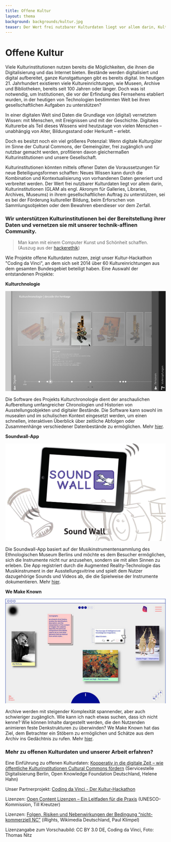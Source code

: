 ```yaml
---
title: Offene Kultur
layout: thema
background: backgrounds/kultur.jpg
teaser: Der Wert frei nutzbarer Kulturdaten liegt vor allem darin, Kulturinstitutionen in ihrem gesellschaftlichen Auftrag zu unterstützen, sei es bei der Förderung kultureller Bildung, beim Erforschen von Sammlungsobjekten oder dem Bewahren ebendieser vor dem Zerfall.
---
```


# Offene Kultur

Viele Kulturinstitutionen nutzen bereits die Möglichkeiten, die ihnen die Digitalisierung und das Internet bieten. Bestände werden digitalisiert und digital aufbereitet, ganze Kunstgattungen gibt es bereits digital. Im heutigen 21. Jahrhundert existieren viele Kultureinrichtungen, wie Museen, Archive und Bibliotheken, bereits seit 100 Jahren oder länger. Doch was ist notwendig, um Institutionen, die vor der Erfindung des Fernsehens etabliert wurden, in der heutigen von Technologien bestimmten Welt bei ihren gesellschaftlichen Aufgaben zu unterstützen?


In einer digitalen Welt sind Daten die Grundlage von (digital) vernetztem Wissen: mit Menschen, mit Ereignissen und mit der Geschichte. Digitales Kulturerbe als Teil dieses Wissens wird heutzutage von vielen Menschen – unabhängig von Alter, Bildungsstand oder Herkunft – erlebt. 


Doch es besitzt noch ein viel größeres Potenzial: Wenn digitale Kulturgüter im Sinne der Cultural Commons, der Gemeingüter, frei zugänglich und nutzbar gemacht werden, profitieren davon gleichermaßen Kulturinstitutionen und unsere Gesellschaft. 


Kulturinstitutionen könnten mittels offener Daten die Voraussetzungen für neue Beteiligungsformen schaffen: Neues Wissen kann durch die Kombination und Kontextualisierung von vorhandenen Daten generiert und verbreitet werden. Der Wert frei nutzbarer Kulturdaten liegt vor allem darin, Kulturinstitutionen (GLAM als engl. Akronym für Galleries, Libraries, Archives, Museums) in ihrem gesellschaftlichen Auftrag zu unterstützen, sei es bei der Förderung kultureller Bildung, beim Erforschen von Sammlungsobjekten oder dem Bewahren ebendieser vor dem Zerfall.


### Wir unterstützen Kulturinstitutionen bei der Bereitstellung ihrer Daten und vernetzen sie mit unserer technik-affinen Community.

> Man kann mit einem Computer Kunst und Schönheit schaffen. (Auszug aus der [hackerethik](https://www.ccc.de/hackerethics))

Wie Projekte offene Kulturdaten nutzen, zeigt unser Kultur-Hackathon "Coding da Vinci", an dem sich seit 2014 über 60 Kultureinrichtungen aus dem gesamten Bundesgebiet beteiligt haben. Eine Auswahl der entstandenen Projekte:

**Kulturchnologie**

![Kulturchnologie](/static/images/topics/kulturchronologie.jpg "Kulturchnologie")

Die Software des Projekts Kulturchronologie dient der anschaulichen Aufbereitung umfangreicher Chronologien und Historien von Ausstellungsobjekten und digitaler Bestände. Die Software kann sowohl im musealen und im schulischen Kontext eingesetzt werden, um einen schnellen, interaktiven Überblick über zeitliche Abfolgen oder Zusammenhänge verschiedener Datenbestände zu ermöglichen. Mehr [hier](https://codingdavinci.de/projects/2014/kulturchronologie.html#project-name).

**Soundwall-App**

![Soundwall-App](/static/images/topics/soundwallapp.jpg "Soundwall-App")

Die Soundwall-App basiert auf der Musikinstrumentensammlung des Ethnologischen Museum Berlins und möchte es dem Besucher ermöglichen, sich die Instrumente nicht nur anzusehen, sondern sie mit allen Sinnen zu erleben. Die App registriert durch die Augmented Reality-Technologie das Musikinstrument in der Ausstellungsvitrine und spielt dem Nutzer dazugehörige Sounds und Videos ab, die die Spielweise der Instrumente dokumentieren. Mehr [hier](https://codingdavinci.de/projects/2014/soundwallapp.html#project-name).

**We Make Known**

![We Make Known](/static/images/topics/wemakeknown.jpg "We Make Known")

Archive werden mit steigender Komplexität spannender, aber auch schwieriger zugänglich. Wie kann ich nach etwas suchen, dass ich nicht kenne? Wie können Inhalte dargestellt werden, die den Nutzenden animieren feste Denkstrukturen zu überwinden? We Make Known hat das Ziel, dem Betrachter ein Stöbern zu ermöglichen und Schätze aus dem Archiv ins Gedächtnis zu rufen. Mehr [hier](http://wemakeknown.com/).


### Mehr zu offenen Kulturdaten und unserer Arbeit erfahren?


Eine Einführung zu offenen Kulturdaten: [Kooperativ in die digitale Zeit – wie öffentliche Kulturinstitutionen Cultural Commons fördern](https://opus4.kobv.de/opus4-zib/frontdoor/index/index/docId/5913) (Servicestelle Digitalisierung Berlin, Open Knowledge Foundation Deutschland, Helene Hahn)

Unser Partnerprojekt: [Coding da Vinci - Der Kultur-Hackathon](https://codingdavinci.de/)

Lizenzen: [Open Content Lizenzen – Ein Leitfaden für die Praxis](https://www.unesco.de/fileadmin/medien/Dokumente/Kommunikation/DUK_opencontent_FINAL.pdf) (UNESCO-Kommission, Till Kreutzer)

Lizenzen: [Folgen, Risiken und Nebenwirkungen der Bedingung “nicht-kommerziell NC”](https://irights.info/wp-content/uploads/userfiles/CC-NC_Leitfaden_web.pdf) (iRights, Wikimedia Deutschland, Paul Klimpel)

Lizenzangabe zum Vorschaubild: CC BY 3.0 DE, Coding da Vinci, Foto: Thomas Nitz

